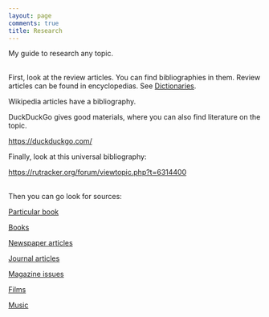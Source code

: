 ```yaml
---
layout: page
comments: true
title: Research
---
```


My guide to research any topic.
<br><br>

First, look at the review articles. You can find bibliographies in them. Review articles can be found in encyclopedias. See [Dictionaries](/en/dictionaries).

Wikipedia articles have a bibliography.

DuckDuckGo gives good materials, where you can also find literature on the topic.

<https://duckduckgo.com/>

Finally, look at this universal bibliography:

<https://rutracker.org/forum/viewtopic.php?t=6314400>
<br><br>

Then you can go look for sources:

[Particular book](/en/book-searching)

[Books](/en/libraries)

[Newspaper articles](/en/newspapers)

[Journal articles](/en/articles)

[Magazine issues](/en/magazines)

[Films](/ru/films)

[Music](/ru/music)